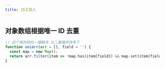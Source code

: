```yaml
---
title: JS工具人
---
```



## 对象数组根据唯一 ID 去重

```js
// 这个真的快的一塌糊涂 比二重循环快多了
function uniarr(arr = [], field = '') {
  const map = new Map();
  return arr.filter(item => !map.has(item[field]) && map.set(item[field], 0));
}
```
